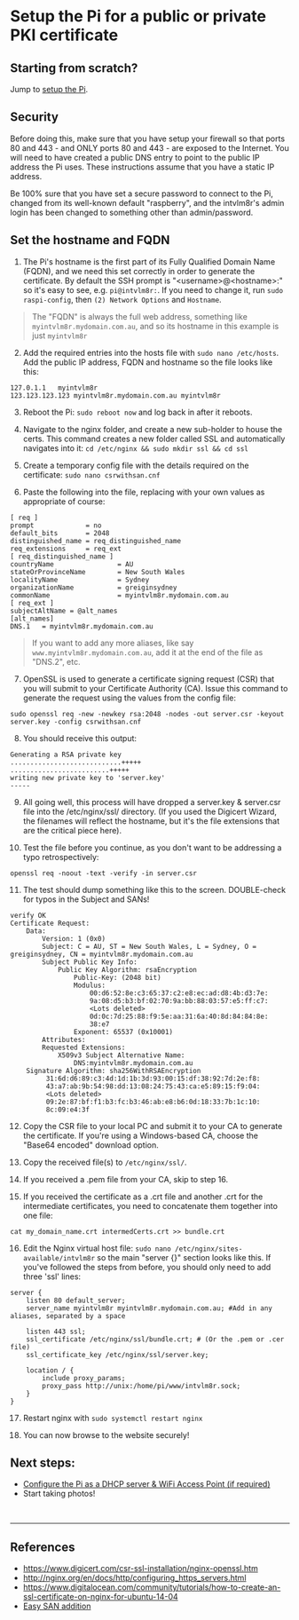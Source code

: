 # Setup the Pi for a public or private PKI certificate

## Starting from scratch?
Jump to [setup the Pi](/docs/step1-setup-the-Pi.md).


## Security
Before doing this, make sure that you have setup your firewall so that ports 80 and 443 - and ONLY ports 80 and 443 - are exposed to the Internet. You will need to have created a public DNS entry to point to the public IP address the Pi uses. These instructions assume that you have a static IP address.

Be 100% sure that you have set a secure password to connect to the Pi, changed from its well-known default "raspberry", and the intvlm8r's admin login has been changed to something other than admin/password.

## Set the hostname and FQDN

1. The Pi's hostname is the first part of its Fully Qualified Domain Name (FQDN), and we need this set correctly in order to generate the certificate. By default the SSH prompt is "\<username\>@\<hostname\>:" so it's easy to see, e.g. `pi@intvlm8r:`. If you need to change it, run `sudo raspi-config`, then `(2) Network Options` and `Hostname`.

> The "FQDN" is always the full web address, something like `myintvlm8r.mydomain.com.au`, and so its hostname in this example is just `myintvlm8r`

2. Add the required entries into the hosts file with `sudo nano /etc/hosts`. Add the public IP address, FQDN and hostname so the file looks like this:
```text
127.0.1.1	myintvlm8r
123.123.123.123	myintvlm8r.mydomain.com.au myintvlm8r
```
3. Reboot the Pi: `sudo reboot now` and log back in after it reboots.

4. Navigate to the nginx folder, and create a new sub-holder to house the certs. This command creates a new folder called SSL and automatically navigates into it:
`cd /etc/nginx && sudo mkdir ssl && cd ssl`

5. Create a temporary config file with the details required on the certificate: `sudo nano csrwithsan.cnf`

6. Paste the following into the file, replacing with your own values as appropriate of course:
```text
[ req ]
prompt             = no
default_bits       = 2048
distinguished_name = req_distinguished_name
req_extensions     = req_ext
[ req_distinguished_name ]
countryName                = AU
stateOrProvinceName        = New South Wales
localityName               = Sydney
organizationName           = greiginsydney
commonName                 = myintvlm8r.mydomain.com.au
[ req_ext ]
subjectAltName = @alt_names
[alt_names]
DNS.1   = myintvlm8r.mydomain.com.au
```

> If you want to add any more aliases, like say `www.myintvlm8r.mydomain.com.au`, add it at the end of the file as "DNS.2", etc.

7. OpenSSL is used to generate a certificate signing request (CSR) that you will submit to your Certificate Authority (CA). Issue this command to generate the request using the values from the config file:
```text
sudo openssl req -new -newkey rsa:2048 -nodes -out server.csr -keyout server.key -config csrwithsan.cnf
```

8. You should receive this output:

```text
Generating a RSA private key
............................+++++
.........................+++++
writing new private key to 'server.key'
-----
```

9. All going well, this process will have dropped a server.key & server.csr file into the /etc/nginx/ssl/ directory. (If you used the Digicert Wizard, the filenames will reflect the hostname, but it's the file extensions that are the critical piece here).

10. Test the file before you continue, as you don't want to be addressing a typo retrospectively:
```
openssl req -noout -text -verify -in server.csr
```

11. The test should dump something like this to the screen. DOUBLE-check for typos in the Subject and SANs!
```text
verify OK
Certificate Request:
    Data:
        Version: 1 (0x0)
        Subject: C = AU, ST = New South Wales, L = Sydney, O = greiginsydney, CN = myintvlm8r.mydomain.com.au
        Subject Public Key Info:
            Public Key Algorithm: rsaEncryption
                Public-Key: (2048 bit)
                Modulus:
                    00:d6:52:8e:c3:65:37:c2:e8:ec:ad:d8:4b:d3:7e:
                    9a:08:d5:b3:bf:02:70:9a:bb:88:03:57:e5:ff:c7:
                    <Lots deleted>
                    0d:0c:7d:25:88:f9:5e:aa:31:6a:40:8d:84:84:8e:
                    38:e7
                Exponent: 65537 (0x10001)
        Attributes:
        Requested Extensions:
            X509v3 Subject Alternative Name:
                DNS:myintvlm8r.mydomain.com.au
    Signature Algorithm: sha256WithRSAEncryption
         31:6d:d6:89:c3:4d:1d:1b:3d:93:00:15:df:38:92:7d:2e:f8:
         43:a7:ab:9b:54:98:dd:13:08:24:75:43:ca:e5:89:15:f9:04:
         <Lots deleted>
         09:2e:87:bf:f1:b3:fc:b3:46:ab:e8:b6:0d:18:33:7b:1c:10:
         8c:09:e4:3f
```

12. Copy the CSR file to your local PC and submit it to your CA to generate the certificate. If you're using a Windows-based CA, choose the "Base64 encoded" download option.

13. Copy the received file(s) to `/etc/nginx/ssl/`.

14. If you received a .pem file from your CA, skip to step 16.

15. If you received the certificate as a .crt file and another .crt for the intermediate certificates, you need to concatenate them together into one file:
```text
cat my_domain_name.crt intermedCerts.crt >> bundle.crt
```

16. Edit the Nginx virtual host file: `sudo nano /etc/nginx/sites-available/intvlm8r` so the main "server {}" section looks like this. If you've followed the steps from before, you should only need to add three 'ssl' lines:
```text
server {
    listen 80 default_server;
    server_name myintvlm8r myintvlm8r.mydomain.com.au; #Add in any aliases, separated by a space

    listen 443 ssl;
    ssl_certificate /etc/nginx/ssl/bundle.crt; # (Or the .pem or .cer file)
    ssl_certificate_key /etc/nginx/ssl/server.key;

    location / {
        include proxy_params;
        proxy_pass http://unix:/home/pi/www/intvlm8r.sock;
    }
}
```

17. Restart nginx with `sudo systemctl restart nginx`

18. You can now browse to the website securely!


## Next steps:
- [Configure the Pi as a DHCP server & WiFi Access Point (if required)](/docs/step3-setup-the-Pi-as-an-access-point.md)
- Start taking photos!

<br>
<hr >

## References

- https://www.digicert.com/csr-ssl-installation/nginx-openssl.htm
- http://nginx.org/en/docs/http/configuring_https_servers.html
- https://www.digitalocean.com/community/tutorials/how-to-create-an-ssl-certificate-on-nginx-for-ubuntu-14-04
- [Easy SAN addition](https://geekflare.com/san-ssl-certificate/)
